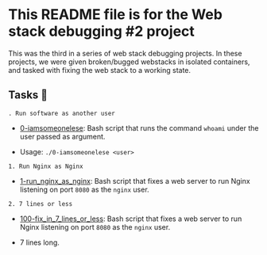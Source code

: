 # This README file is for the Web stack debugging #2 project

This was the third in a series of web stack debugging projects. In these projects, we were given broken/bugged webstacks in isolated containers, and tasked with fixing the web stack to a working state.

## Tasks :page_with_curl:

```. Run software as another user```

  * [0-iamsomeonelese](./0-iamsomeonelese): Bash script that runs the command `whoami` under the user passed as argument.

  * Usage: `./0-iamsomeonelese <user>`

```1. Run Nginx as Nginx```

  * [1-run_nginx_as_nginx](./1-run_nginx_as_nginx): Bash script that fixes a web server to run Nginx listening on port `8080` as the `nginx` user.

```2. 7 lines or less```

  * [100-fix_in_7_lines_or_less](./100-fix_in_7_lines_or_less): Bash script that fixes a web server to run Nginx listening on port `8080` as the `nginx` user.
  
  * 7 lines long.
